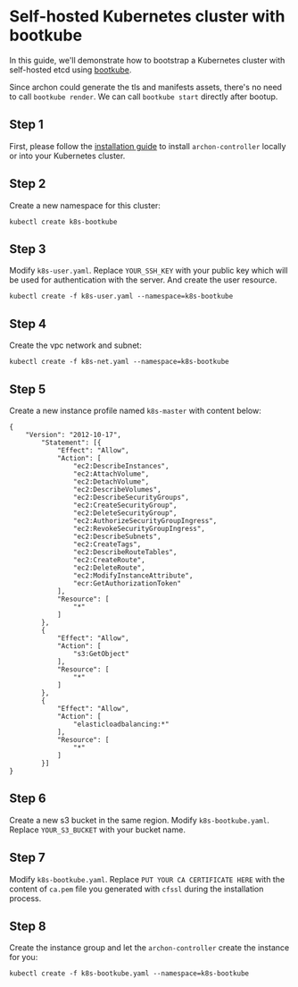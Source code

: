 Self-hosted Kubernetes cluster with bootkube
============================================

In this guide, we'll demonstrate how to bootstrap a Kubernetes cluster with
self-hosted etcd using [bootkube].

Since archon could generate the tls and manifests assets, there's no need to call `bootkube render`.
We can call `bootkube start` directly after bootup.

Step 1
------

First, please follow the [installation guide] to install `archon-controller`
locally or into your Kubernetes cluster.


Step 2
------

Create a new namespace for this cluster:

```
kubectl create k8s-bootkube
```

Step 3
------

Modify `k8s-user.yaml`. Replace `YOUR_SSH_KEY` with your public key which will be
used for authentication with the server. And create the user resource.

```
kubectl create -f k8s-user.yaml --namespace=k8s-bootkube
```

Step 4
------

Create the vpc network and subnet:

```
kubectl create -f k8s-net.yaml --namespace=k8s-bootkube
```

Step 5
------

Create a new instance profile named `k8s-master` with content below:

```
{
    "Version": "2012-10-17",
        "Statement": [{
            "Effect": "Allow",
            "Action": [
                "ec2:DescribeInstances",
                "ec2:AttachVolume",
                "ec2:DetachVolume",
                "ec2:DescribeVolumes",
                "ec2:DescribeSecurityGroups",
                "ec2:CreateSecurityGroup",
                "ec2:DeleteSecurityGroup",
                "ec2:AuthorizeSecurityGroupIngress",
                "ec2:RevokeSecurityGroupIngress",
                "ec2:DescribeSubnets",
                "ec2:CreateTags",
                "ec2:DescribeRouteTables",
                "ec2:CreateRoute",
                "ec2:DeleteRoute",
                "ec2:ModifyInstanceAttribute",
                "ecr:GetAuthorizationToken"
            ],
            "Resource": [
                "*"
            ]
        },
        {
            "Effect": "Allow",
            "Action": [
                "s3:GetObject"
            ],
            "Resource": [
                "*"
            ]
        },
        {
            "Effect": "Allow",
            "Action": [
                "elasticloadbalancing:*"
            ],
            "Resource": [
                "*"
            ]
        }]
}
```

Step 6
------

Create a new s3 bucket in the same region. Modify `k8s-bootkube.yaml`. Replace `YOUR_S3_BUCKET`
with your bucket name.


Step 7
------

Modify `k8s-bootkube.yaml`. Replace `PUT YOUR CA CERTIFICATE HERE` with the content of
`ca.pem` file you generated with `cfssl` during the installation process.

Step 8
------

Create the instance group and let the `archon-controller` create the instance for you:

```
kubectl create -f k8s-bootkube.yaml --namespace=k8s-bootkube
```

[installation guide]: https://github.com/kubeup/archon/blob/master/docs/installation.md
[bootkube]: https://github.com/kubernetes-incubator/bootkube
